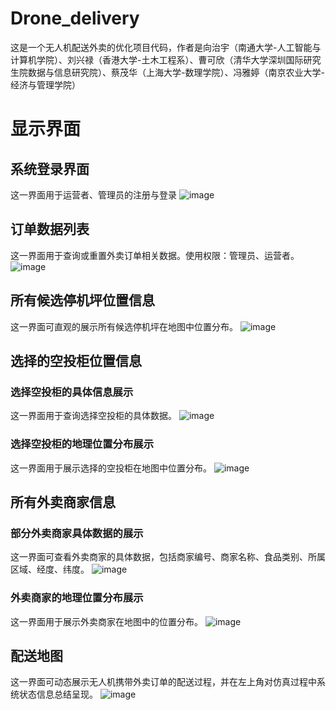 # Drone_delivery
这是一个无人机配送外卖的优化项目代码，作者是向治宇（南通大学-人工智能与计算机学院）、刘兴禄（香港大学-土木工程系）、曹可欣（清华大学深圳国际研究生院数据与信息研究院）、蔡茂华（上海大学-数理学院）、冯雅婷（南京农业大学-经济与管理学院）

# 显示界面
## 系统登录界面
这一界面用于运营者、管理员的注册与登录
![image](https://github.com/user-attachments/assets/8628b837-410a-4bc9-8afd-e7a75212926c)

## 订单数据列表
这一界面用于查询或重置外卖订单相关数据。使用权限：管理员、运营者。
![image](https://github.com/user-attachments/assets/fde5c168-d0f9-41ec-8da1-83176a693ca0)

## 所有候选停机坪位置信息
这一界面可直观的展示所有候选停机坪在地图中位置分布。
![image](https://github.com/user-attachments/assets/0f64b624-3328-46bf-a618-a0fa381dd821)

## 选择的空投柜位置信息
### 选择空投柜的具体信息展示
这一界面用于查询选择空投柜的具体数据。
![image](https://github.com/user-attachments/assets/3f947f51-d311-494f-badc-c7eaea874f54)
### 选择空投柜的地理位置分布展示
这一界面用于展示选择的空投柜在地图中位置分布。
![image](https://github.com/user-attachments/assets/9184844c-767b-479e-bd36-d59bbf9b6502)

## 所有外卖商家信息
### 部分外卖商家具体数据的展示
这一界面可查看外卖商家的具体数据，包括商家编号、商家名称、食品类别、所属区域、经度、纬度。
![image](https://github.com/user-attachments/assets/9d6394fc-3f05-4ef5-9e25-e86de3e12a5c)
### 外卖商家的地理位置分布展示
这一界面用于展示外卖商家在地图中的位置分布。
![image](https://github.com/user-attachments/assets/4bae7fb4-18e8-4e6a-aec9-f915fd9eee84)

## 配送地图
这一界面可动态展示无人机携带外卖订单的配送过程，并在左上角对仿真过程中系统状态信息总结呈现。
![image](https://github.com/user-attachments/assets/486d5ab4-1673-4579-9734-4b729f8ace1d)









